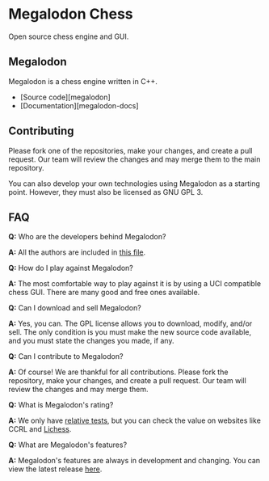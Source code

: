# Megalodon Chess

Open source chess engine and GUI.

## Megalodon

Megalodon is a chess engine written in C++.

* [Source code][megalodon]
* [Documentation][megalodon-docs]

## Contributing

Please fork one of the repositories, make your changes, and create a pull request.
Our team will review the changes and may merge them to the main repository.

You can also develop your own technologies using Megalodon as a starting point.
However, they must also be licensed as GNU GPL 3.

## FAQ

**Q:** Who are the developers behind Megalodon?

**A:** All the authors are included in [this file][authors].

**Q:** How do I play against Megalodon?

**A:** The most comfortable way to play against it is by using a UCI compatible chess GUI.
There are many good and free ones available.

**Q:** Can I download and sell Megalodon?

**A:** Yes, you can. The GPL license allows you to download, modify, and/or sell.
The only condition is you must make the new source code available,
and you must state the changes you made, if any.

**Q:** Can I contribute to Megalodon?

**A:** Of course! We are thankful for all contributions.
Please fork the repository, make your changes, and create a pull request.
Our team will review the changes and may merge them.

**Q:** What is Megalodon's rating?

**A:** We only have [relative tests][elo], but you can check the value on websites like CCRL and [Lichess][lichess].

**Q:** What are Megalodon's features?

**A:** Megalodon's features are always in development and changing. You can view the latest release [here][latest].

[authors]: https://github.com/megalodon-chess/megalodon/blob/main/AUTHORS
[elo]: https://megalodon-chess.github.io/megalodon/elo
[lichess]: https://lichess.org/@/megalodon-chess
[latest]: https://github.com/megalodon-chess/megalodon/releases/latest
